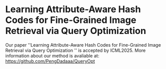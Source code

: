 # Learning Attribute-Aware Hash Codes for Fine-Grained Image Retrieval via Query Optimization

Our paper ''Learning Attribute-Aware Hash Codes for Fine-Grained Image Retrieval via Query Optimization
'' is accepted by ICML2025. More information about our method is avaliable at: https://github.com/PengDadaaa/QueryOpt
